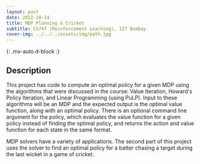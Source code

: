 ```yaml
---
layout: post
date: 2022-10-14
title: MDP Planning & Cricket
subtitle: CS747 (Reinforcement Learning), IIT Bombay
cover-img: ../../../assets/img/path.jpg
---
```


![<img src="https://i.imgur.com/AtIPmkl.png" alt="Code" width="50"/>](https://github.com/sarthakmittal92/mdp-and-cricket){: .mx-auto.d-block :}

## Description
This project has code to compute an optimal policy for a
given MDP using the algorithms that were discussed in the
course: Value Iteration, Howard's Policy Iteration, and
Linear Programming (using PuLP). Input to these algorithms will be an MDP
and the expected output is the optimal value function, along
with an optimal policy. There is an optional command line
argument for the policy, which evaluates the value function
for a given policy instead of finding the optimal policy, and
returns the action and value function for each state in the
same format.

MDP solvers have a variety of applications. The second part of
this project uses the solver to find an optimal policy for
a batter chasing a target during the last wicket in a game of
cricket.